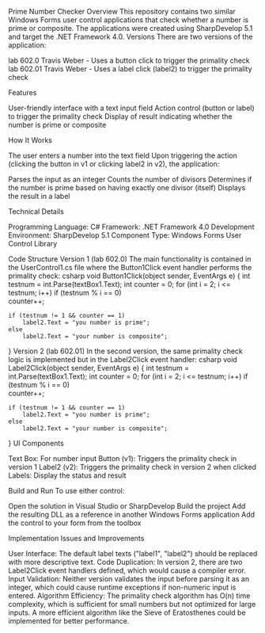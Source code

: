 Prime Number Checker
Overview
This repository contains two similar Windows Forms user control applications that check whether a number is prime or composite. The applications were created using SharpDevelop 5.1 and target the .NET Framework 4.0.
Versions
There are two versions of the application:

lab 602.0 Travis Weber - Uses a button click to trigger the primality check
lab 602.01 Travis Weber - Uses a label click (label2) to trigger the primality check

Features

User-friendly interface with a text input field
Action control (button or label) to trigger the primality check
Display of result indicating whether the number is prime or composite

How It Works

The user enters a number into the text field
Upon triggering the action (clicking the button in v1 or clicking label2 in v2), the application:

Parses the input as an integer
Counts the number of divisors
Determines if the number is prime based on having exactly one divisor (itself)
Displays the result in a label



Technical Details

Programming Language: C#
Framework: .NET Framework 4.0
Development Environment: SharpDevelop 5.1
Component Type: Windows Forms User Control Library

Code Structure
Version 1 (lab 602.0)
The main functionality is contained in the UserControl1.cs file where the Button1Click event handler performs the primality check:
csharp
void Button1Click(object sender, EventArgs e)
{
    int testnum = int.Parse(textBox1.Text);
    int counter = 0;
    for (int i = 2; i <= testnum; i++)
        if (testnum % i == 0)                        
            counter++;

    if (testnum != 1 && counter == 1)                 
        label2.Text = "you number is prime";
    else
        label2.Text = "your number is composite";
}
Version 2 (lab 602.01)
In the second version, the same primality check logic is implemented but in the Label2Click event handler:
csharp
void Label2Click(object sender, EventArgs e)
{
    int testnum = int.Parse(textBox1.Text);
    int counter = 0;
    for (int i = 2; i <= testnum; i++)
        if (testnum % i == 0)                        
            counter++;

    if (testnum != 1 && counter == 1)                 
        label2.Text = "you number is prime";
    else
        label2.Text = "your number is composite";
}
UI Components

Text Box: For number input
Button (v1): Triggers the primality check in version 1
Label2 (v2): Triggers the primality check in version 2 when clicked
Labels: Display the status and result

Build and Run
To use either control:

Open the solution in Visual Studio or SharpDevelop
Build the project
Add the resulting DLL as a reference in another Windows Forms application
Add the control to your form from the toolbox

Implementation Issues and Improvements

User Interface: The default label texts ("label1", "label2") should be replaced with more descriptive text.
Code Duplication: In version 2, there are two Label2Click event handlers defined, which would cause a compiler error.
Input Validation: Neither version validates the input before parsing it as an integer, which could cause runtime exceptions if non-numeric input is entered.
Algorithm Efficiency: The primality check algorithm has O(n) time complexity, which is sufficient for small numbers but not optimized for large inputs. A more efficient algorithm like the Sieve of Eratosthenes could be implemented for better performance.
